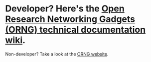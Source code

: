 # Developer? Here's the [Open Research Networking Gadgets (ORNG) technical documentation wiki](https://github.com/CTSIatUCSF/ORNG/wiki).

Non-developer? Take a look at the [ORNG website](http://www.orng.info/).